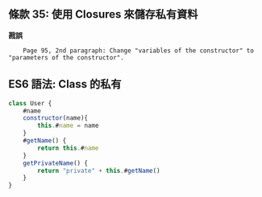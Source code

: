 ## 條款 35: 使用 Closures 來儲存私有資料

**戡誤**

        Page 95, 2nd paragraph: Change "variables of the constructor" to "parameters of the constructor".
## ES6 語法: Class 的私有

```javascript
class User {
    #name
    constructor(name){
        this.#name = name
    }
    #getName() {
        return this.#name
    }
    getPrivateName() {
        return "private" + this.#getName()
    }
}
```